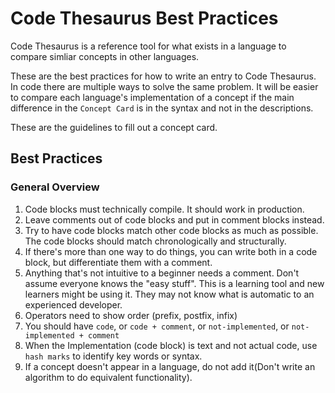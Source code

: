 # Code Thesaurus Best Practices

 Code Thesaurus is a reference tool for what exists in a language to compare simliar concepts in other languages. 

These are the best practices for how to write an entry to Code Thesaurus. In code there are multiple ways to solve the same problem. It will be easier to compare each language's implementation of a concept if the main difference in the `Concept Card` is in the syntax and not in the descriptions. 

These are the guidelines to fill out a concept card. 


## Best Practices

### General Overview

1. Code blocks must technically compile. It should work in production.
2. Leave comments out of code blocks and put in comment blocks instead.
3. Try to have code blocks match other code blocks as much as possible. The code blocks should match chronologically and structurally.  
4. If there's more than one way to do things, you can write both in a code block, but differentiate them with a comment.
5. Anything that's not intuitive to a beginner needs a comment. Don't assume everyone knows the "easy stuff". This is a learning tool and new learners might be using it. They may not know what is automatic to an experienced developer.
6. Operators need to show order (prefix, postfix, infix)
7. You should have `code`, or `code + comment`, or `not-implemented`, or `not-implemented + comment`
8. When the Implementation (code block) is text and not actual code, use `hash marks` to identify key words or syntax.
9. If a concept doesn't appear in a language, do not add it(Don't write an algorithm to do equivalent functionality).

